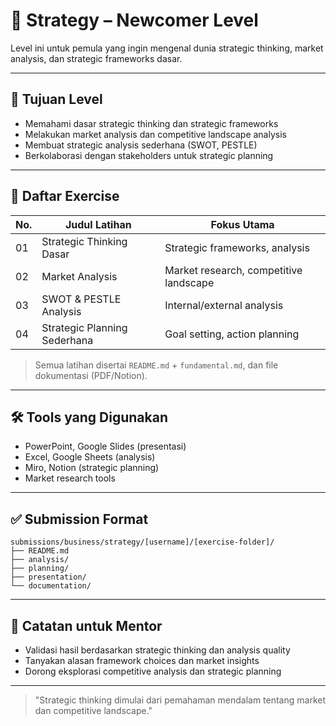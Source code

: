 # 🎯 Strategy – Newcomer Level

Level ini untuk pemula yang ingin mengenal dunia strategic thinking, market analysis, dan strategic frameworks dasar.

---

## 🎯 Tujuan Level

- Memahami dasar strategic thinking dan strategic frameworks
- Melakukan market analysis dan competitive landscape analysis
- Membuat strategic analysis sederhana (SWOT, PESTLE)
- Berkolaborasi dengan stakeholders untuk strategic planning

---

## 📁 Daftar Exercise

| No. | Judul Latihan                | Fokus Utama                  |
|-----|------------------------------|------------------------------|
| 01  | Strategic Thinking Dasar     | Strategic frameworks, analysis|
| 02  | Market Analysis              | Market research, competitive landscape|
| 03  | SWOT & PESTLE Analysis       | Internal/external analysis   |
| 04  | Strategic Planning Sederhana | Goal setting, action planning|

> Semua latihan disertai `README.md` + `fundamental.md`, dan file dokumentasi (PDF/Notion).

---

## 🛠 Tools yang Digunakan

- PowerPoint, Google Slides (presentasi)
- Excel, Google Sheets (analysis)
- Miro, Notion (strategic planning)
- Market research tools

---

## ✅ Submission Format

```
submissions/business/strategy/[username]/[exercise-folder]/
├── README.md
├── analysis/
├── planning/
├── presentation/
└── documentation/
```

---

## 💬 Catatan untuk Mentor

- Validasi hasil berdasarkan strategic thinking dan analysis quality
- Tanyakan alasan framework choices dan market insights
- Dorong eksplorasi competitive analysis dan strategic planning

---

> "Strategic thinking dimulai dari pemahaman mendalam tentang market dan competitive landscape." 